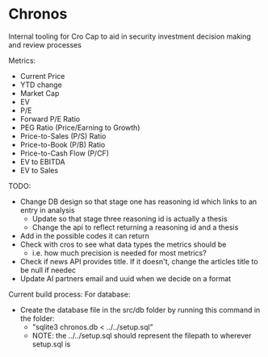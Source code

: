 # Chronos
Internal tooling for Cro Cap to aid in security investment decision making and review processes

Metrics:
 - Current Price
 - YTD change 
 - Market Cap 
 - EV 
 - P/E 
 - Forward P/E Ratio 
 - PEG Ratio (Price/Earning to Growth)
 - Price-to-Sales (P/S) Ratio 
 - Price-to-Book (P/B) Ratio 
 - Price-to-Cash Flow (P/CF)
 - EV to EBITDA 
 - EV to Sales 

TODO:
- Change DB design so that stage one has reasoning id which links to an entry in analysis
    - Update so that stage three reasoning id is actually a thesis
    - Change the api to reflect returning a reasoning id and a thesis
- Add in the possible codes it can return
- Check with cros to see what data types the metrics should be
    - i.e. how much precision is needed for most metrics?
- Check if news API provides title. If it doesn't, change the articles title to be null if needec
- Update AI partners email and uuid when we decide on a format

Current build process:
For database: 
- Create the database file in the src/db folder by running this command in the folder:
    - "sqlite3 chronos.db < ../../setup.sql"
    - NOTE: the ../../setup.sql should represent the filepath to wherever setup.sql is

